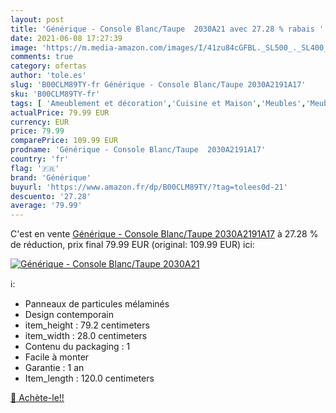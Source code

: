 ```yaml
---
layout: post
title: 'Générique - Console Blanc/Taupe  2030A21 avec 27.28 % rabais '
date: 2021-06-08 17:27:39
image: 'https://m.media-amazon.com/images/I/41zu84cGFBL._SL500_._SL400_.jpg'
comments: true
category: ofertas
author: 'tole.es'
slug: 'B00CLM89TY-fr Générique - Console Blanc/Taupe 2030A2191A17'
sku: 'B00CLM89TY-fr'
tags: [ 'Ameublement et décoration','Cuisine et Maison','Meubles','Meubles de salon','Tables consoles de salon','Tables de salon','générique', ]
actualPrice: 79.99 EUR
currency: EUR
price: 79.99
comparePrice: 109.99 EUR
prodname: 'Générique - Console Blanc/Taupe  2030A2191A17'
country: 'fr'
flag: '🇫🇷'
brand: 'Générique'
buyurl: 'https://www.amazon.fr/dp/B00CLM89TY/?tag=tolees0d-21'
descuento: '27.28'
average: '79.99'
---
```


C'est en vente [Générique - Console Blanc/Taupe  2030A2191A17](https://www.amazon.fr/dp/B00CLM89TY/?tag=tolees0d-21)  à  27.28 % de réduction, prix final  79.99 EUR (original: 109.99 EUR) ici:

[![Générique - Console Blanc/Taupe  2030A21](https://m.media-amazon.com/images/I/41zu84cGFBL._SL500_._SL400_.jpg)](https://www.amazon.fr/dp/B00CLM89TY/?tag=tolees0d-21)

ℹ️:

- Panneaux de particules mélaminés
- Design contemporain
- item_height : 79.2 centimeters
- item_width : 28.0 centimeters
- Contenu du packaging : 1
- Facile à monter
- Garantie : 1 an
- Item_length : 120.0 centimeters

[🛒 Achète-le!!](https://www.amazon.fr/dp/B00CLM89TY/?tag=tolees0d-21)
